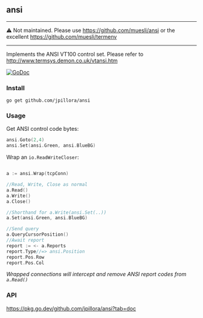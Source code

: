 ## ansi

---

:warning: Not maintained. Please use https://github.com/muesli/ansi or the excellent https://github.com/muesli/termenv

---

Implements the ANSI VT100 control set.
Please refer to http://www.termsys.demon.co.uk/vtansi.htm

[![GoDoc](https://godoc.org/github.com/jpillora/ansi?status.svg)](https://pkg.go.dev/github.com/jpillora/ansi?tab=doc)

### Install

```
go get github.com/jpillora/ansi
```

### Usage

Get ANSI control code bytes:

``` go
ansi.Goto(2,4)
ansi.Set(ansi.Green, ansi.BlueBG)
```

Wrap an `io.ReadWriteCloser`:

``` go

a := ansi.Wrap(tcpConn)

//Read, Write, Close as normal
a.Read()
a.Write()
a.Close()

//Shorthand for a.Write(ansi.Set(..))
a.Set(ansi.Green, ansi.BlueBG)

//Send query
a.QueryCursorPosition()
//Await report
report := <- a.Reports
report.Type//=> ansi.Position
report.Pos.Row
report.Pos.Col
```

*Wrapped connections will intercept and remove ANSI report codes from `a.Read()`*

### API

https://pkg.go.dev/github.com/jpillora/ansi?tab=doc
